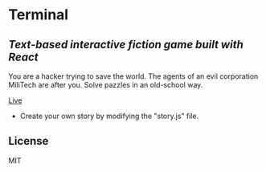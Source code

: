 # Terminal

## _Text-based interactive fiction game built with React_

You are a hacker trying to save the world. The agents of an evil corporation MiliTech are after you.
Solve pazzles in an old-school way.

[Live](https://kovbo.github.io/terminal/)

- Create your own story by modifying the "story.js" file.

## License

MIT

